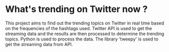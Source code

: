 # What's trending on Twitter now ?

This project aims to find out the trending topics on Twitter in real time based on the frequencies of the hashtags used. Twitter API is used to get the streaming data and the results are then processed to determine the trending topics. Python is used to process the data. The library 'tweepy' is used to get the streaming data from API.